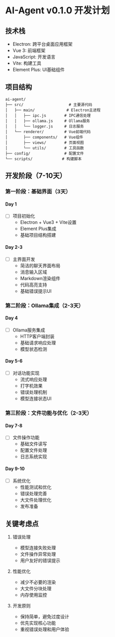# AI-Agent v0.1.0 开发计划

## 技术栈
- Electron: 跨平台桌面应用框架
- Vue 3: 前端框架
- JavaScript: 开发语言
- Vite: 构建工具
- Element Plus: UI基础组件

## 项目结构
```
ai-agent/
├── src/                    # 主要源代码
│   ├── main/              # Electron主进程
│   │   ├── ipc.js        # IPC通信处理
│   │   ├── ollama.js     # Ollama服务
│   │   └── logger.js     # 日志服务
│   └── renderer/         # Vue前端代码
│       ├── components/   # Vue组件
│       ├── views/        # 页面视图
│       └── utils/        # 工具函数
├── config/               # 配置文件
└── scripts/             # 构建脚本
```

## 开发阶段（7-10天）

### 第一阶段：基础界面（3天）
#### Day 1
- [ ] 项目初始化
  - Electron + Vue3 + Vite设置
  - Element Plus集成
  - 基础项目结构搭建

#### Day 2-3
- [ ] 主界面开发
  - 简洁的聊天界面布局
  - 消息输入区域
  - Markdown渲染组件
  - 代码高亮支持
  - 基础错误提示UI

### 第二阶段：Ollama集成（2-3天）
#### Day 4
- [ ] Ollama服务集成
  - HTTP客户端封装
  - 基础请求响应处理
  - 模型状态检测

#### Day 5-6
- [ ] 对话功能实现
  - 流式响应处理
  - 打字机效果
  - 错误处理机制
  - 模型连接状态UI

### 第三阶段：文件功能与优化（2-3天）
#### Day 7-8
- [ ] 文件操作功能
  - 基础文件读写
  - 配置文件处理
  - 日志系统实现

#### Day 9-10
- [ ] 系统优化
  - 性能测试和优化
  - 错误处理完善
  - 大文件处理优化
  - 发布准备

## 关键考虑点
1. 错误处理
   - 模型连接失败处理
   - 文件操作异常处理
   - 用户友好的错误提示

2. 性能优化
   - 减少不必要的渲染
   - 大文件分块处理
   - 内存使用监控

3. 开发原则
   - 保持简单，避免过度设计
   - 优先实现核心功能
   - 重视错误处理和用户体验
